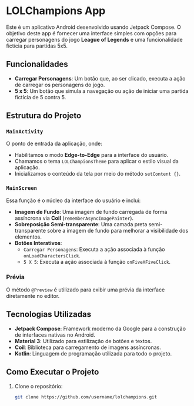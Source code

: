 # LOLChampions App

Este é um aplicativo Android desenvolvido usando Jetpack Compose. O objetivo deste app é fornecer uma interface simples com opções para carregar personagens do jogo **League of Legends** e uma funcionalidade fictícia para partidas 5x5.

## Funcionalidades

- **Carregar Personagens**: Um botão que, ao ser clicado, executa a ação de carregar os personagens do jogo.
- **5 x 5**: Um botão que simula a navegação ou ação de iniciar uma partida fictícia de 5 contra 5.

## Estrutura do Projeto

### `MainActivity`

O ponto de entrada da aplicação, onde:

- Habilitamos o modo **Edge-to-Edge** para a interface do usuário.
- Chamamos o tema `LOLChampionsTheme` para aplicar o estilo visual da aplicação.
- Inicializamos o conteúdo da tela por meio do método `setContent {}`.

### `MainScreen`

Essa função é o núcleo da interface do usuário e inclui:

- **Imagem de Fundo**: Uma imagem de fundo carregada de forma assíncrona via **Coil** (`rememberAsyncImagePainter`).
- **Sobreposição Semi-transparente**: Uma camada preta semi-transparente sobre a imagem de fundo para melhorar a visibilidade dos elementos.
- **Botões Interativos**:
    - `Carregar Personagens`: Executa a ação associada à função `onLoadCharactersClick`.
    - `5 X 5`: Executa a ação associada à função `onFiveXFiveClick`.

### Prévia

O método `@Preview` é utilizado para exibir uma prévia da interface diretamente no editor.

## Tecnologias Utilizadas

- **Jetpack Compose**: Framework moderno da Google para a construção de interfaces nativas no Android.
- **Material 3**: Utilizado para estilização de botões e textos.
- **Coil**: Biblioteca para carregamento de imagens assíncronas.
- **Kotlin**: Linguagem de programação utilizada para todo o projeto.

## Como Executar o Projeto

1. Clone o repositório:
   ```bash
   git clone https://github.com/username/lolchampions.git
